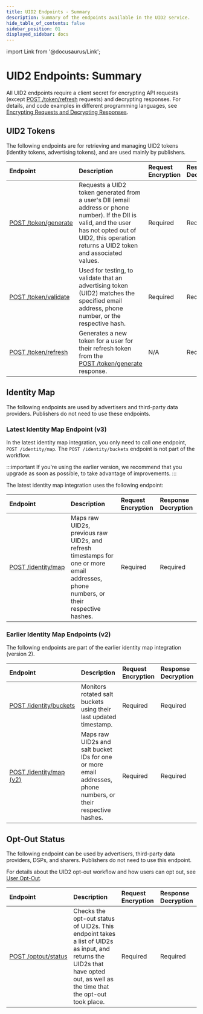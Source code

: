 ```yaml
---
title: UID2 Endpoints - Summary
description: Summary of the endpoints available in the UID2 service.
hide_table_of_contents: false
sidebar_position: 01
displayed_sidebar: docs
---
```


import Link from '@docusaurus/Link';

# UID2 Endpoints: Summary

All UID2 endpoints require a client secret for encrypting API requests (except [POST&nbsp;/token/refresh](post-token-refresh.md) requests) and decrypting responses. For details, and code examples in different programming languages, see [Encrypting Requests and Decrypting Responses](../getting-started/gs-encryption-decryption.md).

## UID2 Tokens

The following endpoints are for retrieving and managing UID2 tokens (identity tokens, advertising tokens), and are used mainly by publishers.

| Endpoint | Description | Request Encryption | Response Decryption |
| :--- | :--- | :--- | :--- |
| [POST&nbsp;/token/generate](post-token-generate.md) | Requests a UID2 token generated from a user's <Link href="../ref-info/glossary-uid#gl-dii">DII</Link> (email address or phone number). If the DII is valid, and the user has not opted out of UID2, this operation returns a UID2 token and associated values. | Required | Required |
| [POST&nbsp;/token/validate](post-token-validate.md) | Used for testing, to validate that an advertising token (UID2) matches the specified email address, phone number, or the respective hash. | Required | Required |
| [POST&nbsp;/token/refresh](post-token-refresh.md) | Generates a new token for a user for their refresh token from the [POST&nbsp;/token/generate](post-token-generate.md) response. | N/A | Required |

## Identity Map

The following endpoints are used by advertisers and third-party data providers. Publishers do not need to use these endpoints.

### Latest Identity Map Endpoint (v3)

In the latest identity map integration, you only need to call one endpoint, `POST /identity/map`. The `POST /identity/buckets` endpoint is not part of the workflow.

:::important
If you're using the earlier version, we recommend that you upgrade as soon as possible, to take advantage of improvements.
:::

The latest identity map integration uses the following endpoint:

| Endpoint | Description | Request Encryption | Response Decryption |
| :--- | :--- | :--- | :--- |
| [POST&nbsp;/identity/map](post-identity-map.md) | Maps raw UID2s, previous raw UID2s, and refresh timestamps for one or more email addresses, phone numbers, or their respective hashes.  | Required | Required |

### Earlier Identity Map Endpoints (v2)

The following endpoints are part of the earlier identity map integration (version 2).  

| Endpoint | Description | Request Encryption | Response Decryption |
| :--- | :--- | :--- | :--- |
| [POST&nbsp;/identity/buckets](post-identity-buckets.md) | Monitors rotated salt buckets using their last updated timestamp. | Required | Required |
| [POST&nbsp;/identity/map (v2)](post-identity-map-v2.md) | Maps raw UID2s and salt bucket IDs for one or more email addresses, phone numbers, or their respective hashes.  | Required | Required |

## Opt-Out Status

The following endpoint can be used by advertisers, third-party data providers, DSPs, and sharers. Publishers do not need to use this endpoint.

For details about the UID2 opt-out workflow and how users can opt out, see [User Opt-Out](../getting-started/gs-opt-out.md).

| Endpoint | Description | Request Encryption | Response Decryption |
| :--- | :--- | :--- | :--- |
| [POST&nbsp;/optout/status](post-optout-status.md) | Checks the opt-out status of UID2s. This endpoint takes a list of UID2s as input, and returns the UID2s that have opted out, as well as the time that the opt-out took place.  | Required | Required |
